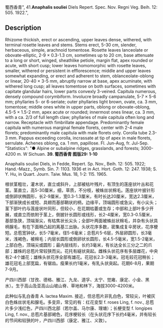 蜀西香青",
41.**Anaphalis souliei** Diels Repert. Spec. Nov. Regni Veg. Beih. 12: 505. 1922.",

## Description
Rhizome thickish, erect or ascending, upper leaves dense, withered, with terminal rosette leaves and stems. Stems erect, 5-30 cm, slender, herbaceous, simple, arachnoid tomentose. Rosette leaves lanceolate or obovate-elliptic, 2-9 × 0.3-1.3 cm, sometimes up to 20 cm, base attenuate to a long or short, winged, sheathlike petiole, margin flat, apex rounded or acute, with short cusp; lower leaves homomorphic with rosette leaves, smaller, withered or persistent in efflorescence; middle and upper leaves somewhat expanding, or erect and adherent to stem, oblanceolate-oblong or linear, 20-40 × 3-5 mm, abruptly narrow at base, apex acuminate, with withered long cusp; all leaves tomentose on both surfaces, sometimes with capitate glandular hairs, lower parts convexly 3-veined. Capitula numerous, densely compound corymbiform. Involucre broadly campanulate, 5-7 × 5-6 mm; phyllaries 5- or 6-seriate; outer phyllaries light brown, ovate, ca. 3 mm, tomentose; middle ones white in upper parts, oblong or obovate-oblong, 4.5-5 × 1.5-2 mm, apex acute or rounded; innermost ones linear, ca. 3 mm, with a ca. 2/3 of full length claw; phyllaries of male capitula often long and narrow. Receptacle with fimbrillate appendage. Predominantly female capitula with numerous marginal female florets, center with 2-4 male florets; predominantly male capitula with male florets only. Corolla tube 2.3-3 mm. Pappus exceeding corolla, incrassate at tip of apex in male florets, serrulate. Achenes oblong, ca. 1 mm, papillose. Fl. Jun-Aug, fr. Jul-Sep.
  "Statistics": "● Alpine or subalpine ridges, grasslands, and forests; 3000-4200 m. W Sichuan.
**39. 蜀西香青 图版29: 1-10**

Anaphalis souliei Diels, in Fedde, Repert. Sp. Nov., Beih. 12: 505. 1922; Hand.-Mazz., Symb. Sin. 7: 1103. 1936 et in Act. Hort. Goth. 12: 247. 1938; S. Y. Hu, in Quart. Journ. Taiw. Mus. 18, 1-2: 115. 1965.

根状茎粗壮，灌木状，直立或斜升，上部被枯叶残片，有顶生的莲座状叶丛和花茎。茎直立，高5-30厘米，细，草质，不分枝，被蛛丝状棉毛。莲座状叶披针形或倒卵状椭圆形，长2-9厘米，宽0.3-1.3厘米，有时长达20厘米，宽达2.3厘米，下部渐狭成长或短、具翅而基部鞘状的柄，边缘平，顶端圆形或急尖，有小尖头；茎下部叶约与莲座状叶同形，但较小，在花期枯萎或生存；中部和上部叶多少开展，或直立而依附于茎上，倒披针长圆形或线形，长2-4厘米，宽0.3-0.5厘米，基部急狭，顶端渐尖，有枯焦状长尖头；全部叶两面被蛛丝状棉毛，并杂有头状具柄腺毛，有在下面稍凸起的离基三出脉。头状花序多数，密集成复伞房状，花序梗短。总苞宽钟状，长5-7毫米，径5-6毫米；总苞片5-6层，外层卵圆形，长3毫米，浅褐色，被棉毛；内层长圆形或倒卵状长圆形，长4.5-5毫米，宽1.5-2毫米，上部白色，顶端尖或圆形；最内层线形，长约3毫米，有长达全长三分之二的爪部；雄株的总苞片常较狭而尖。花托有繸状突起。雌株头状花序有多层雌花，中央有2-4个雄花；雄株头状花序全部有雄花。花冠长2.3-3毫米。冠毛较花冠稍长；雄花冠毛上部宽扁，有锯齿。瘦果长约1毫米，有乳头状突起。花期6-8月，果期7-9月。

产四川西部（甘孜、德格、雅江、九龙、道孚、太宁、觉雍、康定、小金、黑水）。生于高山及亚高山山坡山脊、草地和林下，海拔3000-4200米。

此种似与乳白香青 A. lactea Maxim. 接近，但总苞片非乳白色，常较尖，叶被灰白色蛛丝状毛和腺毛。多变异，常见的有：红花变型 f. roses Ling, f. nov., 总苞片多少浅红色，产四川西北部（若尔盖、马尔康、理塘）；长梗变型 f. longipes Ling, f. nov., 总苞片基部褐色，花序梗较长（在头状花序下长约4毫米，并有较长的节间和较狭的叶，产四川西部（康定、雅江、义敦）。
